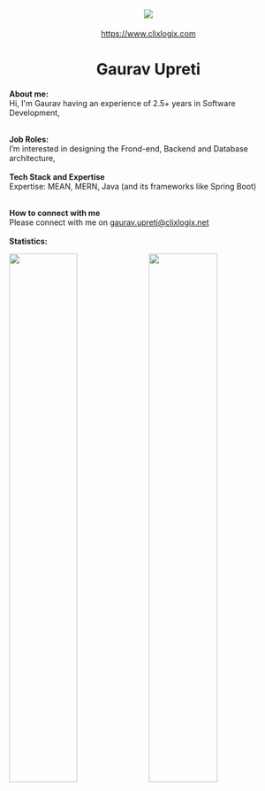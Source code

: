 <h1 align="center">
   <a>
    <img src="https://clixlogix.org/clixlogixlogo.jpeg"> </a>
</h1>
<p align="center">
    <a href="https://www.clixlogix.com/">
     https://www.clixlogix.com   
</a>
</p>
<h1 align="center">
  <b>Gaurav Upreti</b>
</h1>
<b> About me:</b>
</br>
Hi, I'm Gaurav having an experience of 2.5+ years in Software Development,
</br>
</br>

<b>Job Roles:</b>
<br>
I’m interested in designing the Frond-end, Backend and Database architecture,
</br>
</br>
<b>Tech Stack and Expertise</b></br>
Expertise: MEAN, MERN, Java (and its frameworks like Spring Boot) 
</br>
</br>

<b>How to connect with me</b>
</br>
Please connect with me on  <a style="color: blue;" href="https://www.clixlogix.com/contact-us/">gaurav.upreti@clixlogix.net</a>
</br>
</br>
<b>Statistics:</b>
<p align="left">
  <img width="49.5%" src="https://github-readme-stats.vercel.app/api?username=gourav-upreti&show_icons=true&theme=gruvbox&hide_border=true" />
    <img width="49.5%" src="https://github-readme-streak-stats.herokuapp.com/?user=gourav-upreti&theme=gruvbox&hide_border=true" />
</p>
<br>

